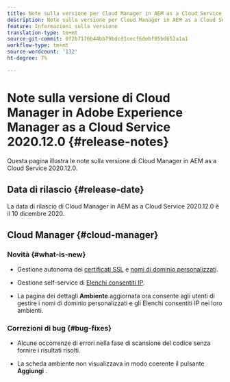 ```yaml
---
title: Note sulla versione per Cloud Manager in AEM as a Cloud Service, versione 2020.12.0
description: Note sulla versione per Cloud Manager in AEM as a Cloud Service, versione 2020.12.0
feature: Informazioni sulla versione
translation-type: tm+mt
source-git-commit: 0f2b7176b44bb79bdcd1cecf6debf05bd652a1a1
workflow-type: tm+mt
source-wordcount: '132'
ht-degree: 7%

---
```



# Note sulla versione di Cloud Manager in Adobe Experience Manager as a Cloud Service 2020.12.0 {#release-notes}

Questa pagina illustra le note sulla versione di Cloud Manager in AEM as a Cloud Service 2020.12.0.

## Data di rilascio {#release-date}

La data di rilascio di Cloud Manager in AEM as a Cloud Service 2020.12.0 è il 10 dicembre 2020.

## Cloud Manager {#cloud-manager}

### Novità {#what-is-new}

* Gestione autonoma dei [certificati SSL](/help/implementing/cloud-manager/managing-ssl-certifications/introduction.md) e [nomi di dominio personalizzati](/help/implementing/cloud-manager/custom-domain-names/introduction.md).

* Gestione self-service di [Elenchi consentiti IP](/help/implementing/cloud-manager/ip-allow-lists/introduction.md).

* La pagina dei dettagli **Ambiente** aggiornata ora consente agli utenti di gestire i nomi di dominio personalizzati e gli Elenchi consentiti IP nei loro ambienti.


### Correzioni di bug {#bug-fixes}

* Alcune occorrenze di errori nella fase di scansione del codice senza fornire i risultati risolti.

* La scheda ambiente non visualizzava in modo coerente il pulsante **Aggiungi** .
